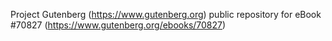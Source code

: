 Project Gutenberg (https://www.gutenberg.org) public repository for
eBook #70827 (https://www.gutenberg.org/ebooks/70827)

